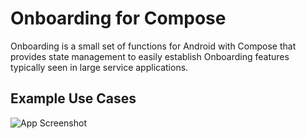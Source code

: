 # Onboarding for Compose

Onboarding is a small set of functions for Android with Compose that provides state management to easily establish Onboarding features typically seen in large service applications.



## Example Use Cases

![App Screenshot](https://i.imgur.com/L6yJtpV.png)
